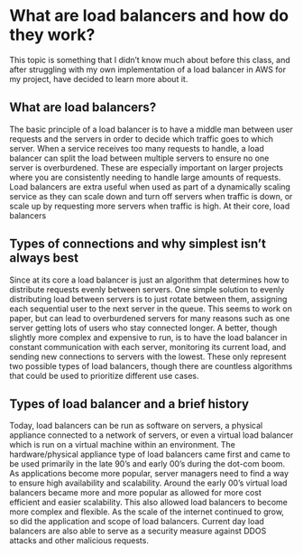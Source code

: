 # What are load balancers and how do they work?

This topic is something that I didn’t know much about before this class, and after struggling with my own implementation of a load balancer in AWS for my project, have decided to learn more about it.


## What are load balancers?
The basic principle of a load balancer is to have a middle man between user requests and the servers in order to decide which traffic goes to which server. When a service receives too many requests to handle, a load balancer can split the load between multiple servers to ensure no one server is overburdened. These are especially important on larger projects where you are consistently needing to handle large amounts of requests. Load balancers are extra useful when used as part of a dynamically scaling service as they can scale down and turn off servers when traffic is down, or scale up by requesting more servers when traffic is high. At their core, load balancers 


## Types of connections and why simplest isn’t always best
Since at its core a load balancer is just an algorithm that determines how to distribute requests evenly between servers. One simple solution to evenly distributing load between servers is to just rotate between them, assigning each sequential user to the next server in the queue. This seems to work on paper, but can lead to overburdened servers for many reasons such as one server getting lots of users who stay connected longer. A better, though slightly more complex and expensive to run, is to have the load balancer in constant communication with each server, monitoring its current load, and sending new connections to servers with the lowest. These only represent two possible types of load balancers, though there are countless algorithms that could be used to prioritize different use cases.


## Types of load balancer and a brief history
Today, load balancers can be run as software on servers, a physical appliance connected to a network of servers, or even a virtual load balancer which is run on a virtual machine within an environment. The hardware/physical appliance type of load balancers came first and came to be used primarily in the late 90’s and early 00’s during the dot-com boom. As applications become more popular, server managers need to find a way to ensure high availability and scalability. Around the early 00’s virtual load balancers became more and more popular as allowed for more cost efficient and easier scalability. This also allowed load balancers to become more complex and flexible. As the scale of the internet continued to grow, so did the application and scope of load balancers. Current day load balancers are also able to serve as a security measure against DDOS attacks and other malicious requests.





